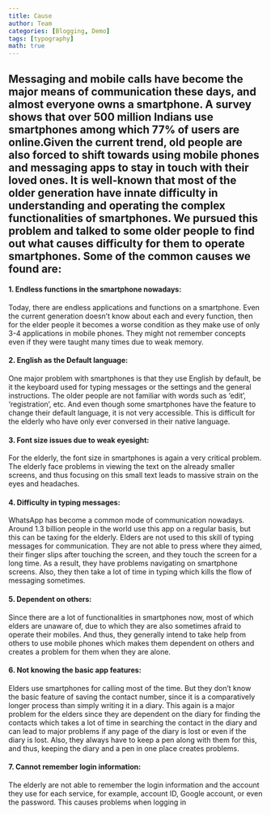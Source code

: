 ```yaml
---
title: Cause
author: Team
categories: [Blogging, Demo]
tags: [typography]
math: true
---
```


## Messaging and mobile calls have become the major means of communication these days, and almost everyone owns a smartphone. A survey shows that over 500 million Indians use smartphones among which 77% of users are online.Given the current trend, old people are also forced to shift towards using mobile phones and messaging apps to stay in touch with their loved ones. It is well-known that most of the older generation have innate difficulty in understanding and operating the complex functionalities of smartphones. We pursued this problem and talked to some older people to find out what causes difficulty for them to operate smartphones. Some of the common causes we found are:

#### **1. Endless functions in the smartphone nowadays:**

 Today, there are endless applications and functions on a smartphone. Even the current generation doesn’t know about each and every function, then for the elder people it becomes a worse condition as they make use of only 3-4 applications in mobile phones. They might not remember concepts even if they were taught many times due to weak memory.

#### **2. English as the Default language:**

 One major problem with smartphones is that they use English by default, be it the keyboard used for typing messages or the settings and the general instructions. The older people are not familiar with words such as ‘edit’, ‘registration’, etc. And even though some smartphones have the feature to change their default language, it is not very accessible. This is difficult for the elderly who have only ever conversed in their native language.

#### **3. Font size issues due to weak eyesight:**

For the elderly, the font size in smartphones is again a very critical problem. The elderly face problems in viewing the text on the already smaller screens, and thus focusing on this small text leads to massive strain on the eyes and headaches.

#### **4. Difficulty in typing messages:**

WhatsApp has become a common mode of communication nowadays. Around 1.3 billion people in the world use this app on a regular basis, but this can be taxing for the elderly. Elders are not used to this skill of typing messages for communication. They are not able to press where they aimed, their finger slips after touching the screen, and they touch the screen for a long time. As a result, they have problems navigating on smartphone screens. Also, they then take a lot of time in typing which kills the flow of messaging sometimes.

#### **5. Dependent on others:**

Since there are a lot of functionalities in smartphones now, most of which elders are unaware of, due to which they are also sometimes afraid to operate their mobiles. And thus, they generally intend to take help from others to use mobile phones which makes them dependent on others and creates a problem for them when they are alone.

#### **6. Not knowing the basic app features:**

 Elders use smartphones for calling most of the time. But they don’t know the basic feature of saving the contact number, since it is a comparatively longer process than simply writing it in a diary. This again is a major problem for the elders since they are dependent on the diary for finding the contacts which takes a lot of time in searching the contact in the diary and can lead to major problems if any page of the diary is lost or even if the diary is lost. Also, they always have to keep a pen along with them for this, and thus, keeping the diary and a pen in one place creates problems.

#### **7. Cannot remember login information:**

The elderly are not able to remember the login information and the account they use for each service, for example, account ID, Google account, or even the password. This causes problems when logging in